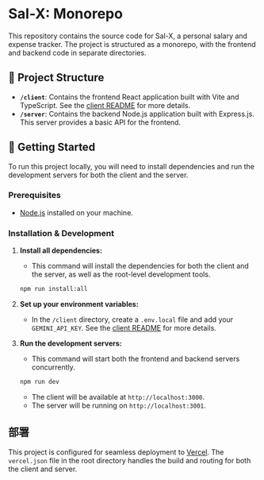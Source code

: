 # Sal-X: Monorepo

This repository contains the source code for Sal-X, a personal salary and expense tracker. The project is structured as a monorepo, with the frontend and backend code in separate directories.

## 📂 Project Structure

- **`/client`**: Contains the frontend React application built with Vite and TypeScript. See the [client README](./client/README.md) for more details.
- **`/server`**: Contains the backend Node.js application built with Express.js. This server provides a basic API for the frontend.

## 🚀 Getting Started

To run this project locally, you will need to install dependencies and run the development servers for both the client and the server.

### Prerequisites

- [Node.js](https://nodejs.org/) installed on your machine.

### Installation & Development

1.  **Install all dependencies:**
    - This command will install the dependencies for both the client and the server, as well as the root-level development tools.
    ```sh
    npm run install:all
    ```

2.  **Set up your environment variables:**
    - In the `/client` directory, create a `.env.local` file and add your `GEMINI_API_KEY`. See the [client README](./client/README.md) for more details.

3.  **Run the development servers:**
    - This command will start both the frontend and backend servers concurrently.
    ```sh
    npm run dev
    ```
    - The client will be available at `http://localhost:3000`.
    - The server will be running on `http://localhost:3001`.

## 部署

This project is configured for seamless deployment to [Vercel](https://vercel.com/). The `vercel.json` file in the root directory handles the build and routing for both the client and server.

